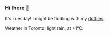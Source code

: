 ### Hi there :wave:

It's Tuesday! I might be fiddling with my [dotfiles](https://github.com/bewuethr/dotfiles).

Weather in Toronto: light rain, at +1°C.
